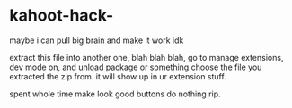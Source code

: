 # kahoot-hack-
maybe i can pull big brain and make it work idk

extract this file into another one, blah blah blah, go to manage extensions, dev mode on, and unload package or something.choose the file you extracted the zip from. it will show up in ur extension stuff.

spent whole time make look good buttons do nothing rip.


